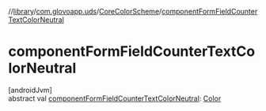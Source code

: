 //[library](../../../index.md)/[com.glovoapp.uds](../index.md)/[CoreColorScheme](index.md)/[componentFormFieldCounterTextColorNeutral](component-form-field-counter-text-color-neutral.md)

# componentFormFieldCounterTextColorNeutral

[androidJvm]\
abstract val [componentFormFieldCounterTextColorNeutral](component-form-field-counter-text-color-neutral.md): [Color](https://developer.android.com/reference/kotlin/androidx/compose/ui/graphics/Color.html)
